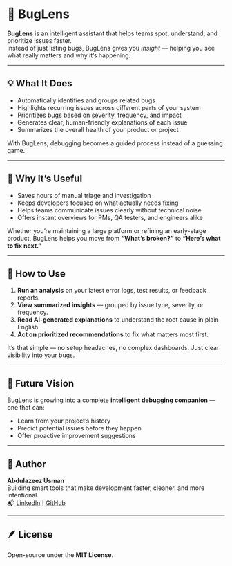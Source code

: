 # 🐞 BugLens

**BugLens** is an intelligent assistant that helps teams spot, understand, and prioritize issues faster.  
Instead of just listing bugs, BugLens gives you *insight* — helping you see what really matters and why it’s happening.

---

## 💡 What It Does

- Automatically identifies and groups related bugs  
- Highlights recurring issues across different parts of your system  
- Prioritizes bugs based on severity, frequency, and impact  
- Generates clear, human-friendly explanations of each issue  
- Summarizes the overall health of your product or project  

With BugLens, debugging becomes a guided process instead of a guessing game.

---

## 🎯 Why It’s Useful

- Saves hours of manual triage and investigation  
- Keeps developers focused on what actually needs fixing  
- Helps teams communicate issues clearly without technical noise  
- Offers instant overviews for PMs, QA testers, and engineers alike  

Whether you’re maintaining a large platform or refining an early-stage product, BugLens helps you move from **“What’s broken?”** to **“Here’s what to fix next.”**

---

## 🚀 How to Use

1. **Run an analysis** on your latest error logs, test results, or feedback reports.  
2. **View summarized insights** — grouped by issue type, severity, or frequency.  
3. **Read AI-generated explanations** to understand the root cause in plain English.  
4. **Act on prioritized recommendations** to fix what matters most first.  

It’s that simple — no setup headaches, no complex dashboards. Just clear visibility into your bugs.

---

## 🌱 Future Vision

BugLens is growing into a complete **intelligent debugging companion** — one that can:
- Learn from your project’s history  
- Predict potential issues before they happen  
- Offer proactive improvement suggestions  

---

## 👤 Author

**Abdulazeez Usman**  
Building smart tools that make development faster, cleaner, and more intentional.  
📬 [LinkedIn](https://www.linkedin.com/in/abdulazeez-usman-912703244) | [GitHub](https://github.com/razaellweb)

---

## 🪶 License

Open-source under the **MIT License**.
